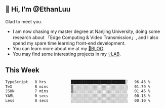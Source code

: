 ## 👋 Hi, I’m @EthanLuu

Glad to meet you.

- I am now chasing my master degree at Nanjing University, doing some research about 「Edge Computing & Video Transmission」, and I also spend my spare time learning front-end development.
- You can learn more about me at my [📝BLOG](https://blog.ethanloo.cn).
- You may find some interesting projects in my [💡LAB](https://lab.ethanloo.cn).

## This Week
<!--START_SECTION:waka-->

```txt
TypeScript   8 hrs           ████████████████████████░   96.43 %
TeX          8 mins          ▒░░░░░░░░░░░░░░░░░░░░░░░░   01.79 %
JSON         7 mins          ▒░░░░░░░░░░░░░░░░░░░░░░░░   01.46 %
YAML         0 secs          ░░░░░░░░░░░░░░░░░░░░░░░░░   00.13 %
Less         0 secs          ░░░░░░░░░░░░░░░░░░░░░░░░░   00.10 %
```

<!--END_SECTION:waka-->
